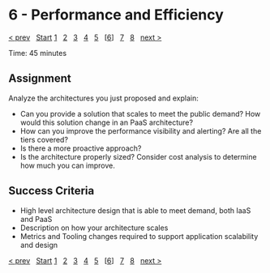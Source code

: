 # 6 - Performance and Efficiency

[&lt; prev][prev] &nbsp; [Start][start] [1][1] &nbsp; [2][2] &nbsp; [3][3] &nbsp; [4][4] &nbsp; [5][5] &nbsp; \[[6][6]\] &nbsp; [7][7] &nbsp; [8][8] &nbsp; [next &gt;][next]

Time: 45 minutes

## Assignment

Analyze the architectures you just proposed and explain:

* Can you provide a solution that scales to meet the public demand? How would this solution change in an PaaS architecture?
* How can you improve the performance visibility and alerting? Are all the tiers covered?
* Is there a more proactive approach?
* Is the architecture properly sized? Consider cost analysis to determine how much you can improve.

## Success Criteria

* High level architecture design that is able to meet demand, both IaaS and PaaS
* Description on how your architecture scales
* Metrics and Tooling changes required to support application scalability and design

[&lt; prev][prev] &nbsp; [Start][start] [1][1] &nbsp; [2][2] &nbsp; [3][3] &nbsp; [4][4] &nbsp; [5][5] &nbsp; \[[6][6]\] &nbsp; [7][7] &nbsp; [8][8] &nbsp; [next &gt;][next]

[prev]: 05.Reliability.md
[next]: 07.Operations.md

[start]: ../README.md
[1]: 01.CustomerCase.md
[2]: 02.PlanCollection.md
[3]: 03.CostOptimization.md
[4]: 04.Security.md
[5]: 05.Reliability.md
[6]: 06.Performance.md
[7]: 07.Operations.md
[8]: 08.CreatePlan.md
